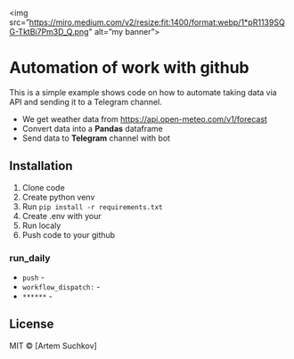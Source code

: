 <img src=”https://miro.medium.com/v2/resize:fit:1400/format:webp/1*pR1139SQG-TktBi7Pm3D_Q.png" alt=”my banner”>

# Automation of work with github
This is a simple example shows code on how to automate taking data via API and sending it to a Telegram channel.

 - We get weather data from https://api.open-meteo.com/v1/forecast
 - Convert data into a **Pandas** dataframe 
 - Send data to **Telegram** channel with bot

## Installation
1. Clone code
2. Create python venv
3. Run ``` pip install -r requirements.txt ```
4. Create .env with your 
5. Run localy 
6. Push code to your github

### run_daily


 - `push` - 
 - `workflow_dispatch:` - 
 - `******` - 


## License

MIT © [Artem Suchkov]